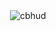 <p>&nbsp;<img align="center" src="https://github-readme-stats.vercel.app/api?username=cbhud&show_icons=true&locale=en" alt="cbhud" /></p>
